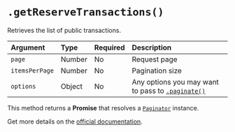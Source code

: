 # `.getReserveTransactions()`

Retrieves the list of public transactions.

| Argument       | Type   | Required | Description                                                        |
|:---------------|:-------|:---------|:-------------------------------------------------------------------|
| `page`         | Number | No       | Request page                                                       |
| `itemsPerPage` | Number | No       | Pagination size                                                    |
| `options`      | Object | No       | Any options you may want to pass to [`.paginate()`](/sdk#paginate) |

This method returns a **Promise** that resolves a [`Paginator`](/paginator) instance.

Get more details on the [official documentation](https://uphold.com/en/developer/api/documentation/#get-all-transactions-public).
